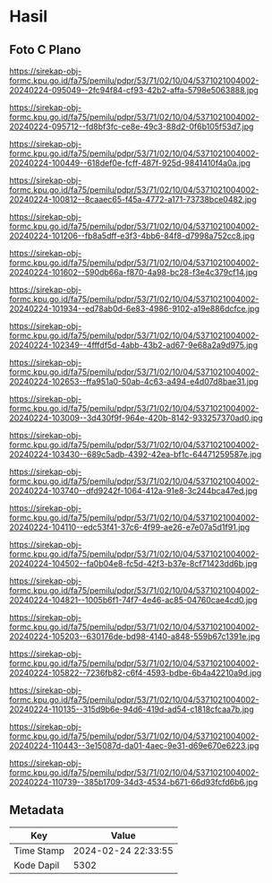 # Hasil

## Foto C Plano

https://sirekap-obj-formc.kpu.go.id/fa75/pemilu/pdpr/53/71/02/10/04/5371021004002-20240224-095049--2fc94f84-cf93-42b2-affa-5798e5063888.jpg

https://sirekap-obj-formc.kpu.go.id/fa75/pemilu/pdpr/53/71/02/10/04/5371021004002-20240224-095712--fd8bf3fc-ce8e-49c3-88d2-0f6b105f53d7.jpg

https://sirekap-obj-formc.kpu.go.id/fa75/pemilu/pdpr/53/71/02/10/04/5371021004002-20240224-100449--618def0e-fcff-487f-925d-9841410f4a0a.jpg

https://sirekap-obj-formc.kpu.go.id/fa75/pemilu/pdpr/53/71/02/10/04/5371021004002-20240224-100812--8caaec65-f45a-4772-a171-73738bce0482.jpg

https://sirekap-obj-formc.kpu.go.id/fa75/pemilu/pdpr/53/71/02/10/04/5371021004002-20240224-101206--fb8a5dff-e3f3-4bb6-84f8-d7998a752cc8.jpg

https://sirekap-obj-formc.kpu.go.id/fa75/pemilu/pdpr/53/71/02/10/04/5371021004002-20240224-101602--590db66a-f870-4a98-bc28-f3e4c379cf14.jpg

https://sirekap-obj-formc.kpu.go.id/fa75/pemilu/pdpr/53/71/02/10/04/5371021004002-20240224-101934--ed78ab0d-6e83-4986-9102-a19e886dcfce.jpg

https://sirekap-obj-formc.kpu.go.id/fa75/pemilu/pdpr/53/71/02/10/04/5371021004002-20240224-102349--4fffdf5d-4abb-43b2-ad67-9e68a2a9d975.jpg

https://sirekap-obj-formc.kpu.go.id/fa75/pemilu/pdpr/53/71/02/10/04/5371021004002-20240224-102653--ffa951a0-50ab-4c63-a494-e4d07d8bae31.jpg

https://sirekap-obj-formc.kpu.go.id/fa75/pemilu/pdpr/53/71/02/10/04/5371021004002-20240224-103009--3d430f9f-964e-420b-8142-933257370ad0.jpg

https://sirekap-obj-formc.kpu.go.id/fa75/pemilu/pdpr/53/71/02/10/04/5371021004002-20240224-103430--689c5adb-4392-42ea-bf1c-64471259587e.jpg

https://sirekap-obj-formc.kpu.go.id/fa75/pemilu/pdpr/53/71/02/10/04/5371021004002-20240224-103740--dfd9242f-1064-412a-91e8-3c244bca47ed.jpg

https://sirekap-obj-formc.kpu.go.id/fa75/pemilu/pdpr/53/71/02/10/04/5371021004002-20240224-104110--edc53f41-37c6-4f99-ae26-e7e07a5d1f91.jpg

https://sirekap-obj-formc.kpu.go.id/fa75/pemilu/pdpr/53/71/02/10/04/5371021004002-20240224-104502--fa0b04e8-fc5d-42f3-b37e-8cf71423dd6b.jpg

https://sirekap-obj-formc.kpu.go.id/fa75/pemilu/pdpr/53/71/02/10/04/5371021004002-20240224-104821--1005b6f1-74f7-4e46-ac85-04760cae4cd0.jpg

https://sirekap-obj-formc.kpu.go.id/fa75/pemilu/pdpr/53/71/02/10/04/5371021004002-20240224-105203--630176de-bd98-4140-a848-559b67c1391e.jpg

https://sirekap-obj-formc.kpu.go.id/fa75/pemilu/pdpr/53/71/02/10/04/5371021004002-20240224-105822--7236fb82-c6f4-4593-bdbe-6b4a42210a9d.jpg

https://sirekap-obj-formc.kpu.go.id/fa75/pemilu/pdpr/53/71/02/10/04/5371021004002-20240224-110135--315d9b6e-94d6-419d-ad54-c1818cfcaa7b.jpg

https://sirekap-obj-formc.kpu.go.id/fa75/pemilu/pdpr/53/71/02/10/04/5371021004002-20240224-110443--3e15087d-da01-4aec-9e31-d69e670e6223.jpg

https://sirekap-obj-formc.kpu.go.id/fa75/pemilu/pdpr/53/71/02/10/04/5371021004002-20240224-110739--385b1709-34d3-4534-b671-66d93fcfd6b6.jpg


## Metadata

| Key        | Value               |
| ---------- | ------------------- |
| Time Stamp | 2024-02-24 22:33:55 |
| Kode Dapil | 5302                |



